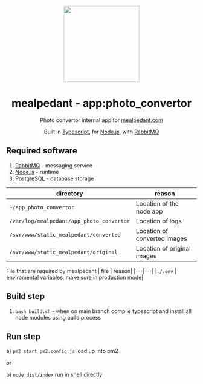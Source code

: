 <p align="center">
	<img src='../../.github/logo.svg' width='200px'/>
</p>

<p align="center">
	<h1 align="center">mealpedant - app:photo_convertor</h1>
</p>

<p align="center">
	Photo convertor internal app for <a href='https://www.mealpedant.com' target='_blank' rel='noopener noreferrer'>mealpedant.com</a>
</p>
<p align="center">
	Built in <a href='https://www.typescriptlang.org/' target='_blank' rel='noopener noreferrer'>Typescript</a>, for <a href='https://nodejs.org/en/' target='_blank' rel='noopener noreferrer'>Node.js</a>, with <a href='https://www.rabbitmq.com/' target='_blank' rel='noopener noreferrer'>RabbitMQ</a>
</p>

## Required software

1) <a href='https://www.rabbitmq.com/' target='_blank' rel='noopener noreferrer'>RabbitMQ</a> - messaging service
2) <a href='https://nodejs.org/en/' target='_blank' rel='noopener noreferrer'>Node.js</a> - runtime
3) <a href='https://www.postgresql.org/' target='_blank' rel='noopener noreferrer'>PostgreSQL</a> - database storage



| directory | reason|
| --- | --- |
|```~/app_photo_convertor```					| Location of the node app |
|```/var/log/mealpedant/app_photo_convertor```	| Location of logs |
|```/svr/www/static_mealpedant/converted```		| Location of converted images |
|```/svr/www/static_mealpedant/original```		| Location of original images |



File that are required by mealpedant
| file | reason|
|---|---|
|```./.env```		| enviromental variables, make sure in production mode|

## Build step
1) ```bash build.sh``` - when on main branch compile typescript and install all node modules using build process

## Run step
a) ```pm2 start pm2.config.js``` load up into pm2

*or*

b) ```node dist/index``` run in shell directly
